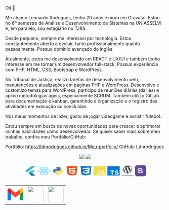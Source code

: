 Oii 👋

Me chamo Leonardo Rodrigues, tenho 20 anos e moro em Gravataí. Estou no 6º semestre de Análise e Desenvolvimento de Sistemas na UNIASSELVI e, em paralelo, sou estagiário no TJRS.

Desde pequeno, sempre me interessei por tecnologia. Estou constantemente aberto a evoluir, tanto profissionalmente quanto pessoalmente. Possuo domínio avançado do inglês.

Atualmente, estou me desenvolvendo em REACT e UX/UI e também tenho interesse em me tornar um desenvolvedor full-stack. Possuo experiência com PHP, HTML, CSS, Bootstrap e WordPress.

No Tribunal de Justiça, realizo tarefas de desenvolvimento web, manutenções e atualizações em páginas PHP e WordPress. Desenvolvo e customizo temas para WordPress, participo de reuniões diárias (dailies) e aplico metodologias ágeis, especialmente SCRUM. Também utilizo GitLab para documentação e kanban, garantindo a organização e o registro das atividades em execução ou concluídas.

Nos meus momentos de lazer, gosto de jogar videogame e assistir futebol.

Estou sempre em busca de novas oportunidades para crescer e aprimorar minhas habilidades como desenvolvedor. Se quiser saber mais sobre meu trabalho, confira meu Portfólio/GitHub:

Portfólio: https://ldnrodrigues.github.io/Meu-portfolio/
GitHub: Ldnrodrigues

<div align="center">
  <img height="150em" src="https://github-readme-stats.vercel.app/api?username=ldnrodrigues&show_icons=true&theme=algolia"/>
  <img height="150em" src="https://github-readme-stats.vercel.app/api/top-langs/?username=ldnrodrigues&layout=compact&langs_count=16&theme=algolia"/>
</div>

<div align="center" inline_block"><br>
  <img align="center" alt="React" height="30" width="40" src="https://github.com/devicons/devicon/blob/master/icons/flutter/flutter-original.svg">
  <img align="center" alt="React" height="30" width="40" src="https://github.com/devicons/devicon/blob/master/icons/react/react-original.svg">
  <img align="center" alt="Python" height="30" width="40" src="https://raw.githubusercontent.com/devicons/devicon/master/icons/python/python-original.svg">
  <img align="center" alt="HTML" height="30" width="40" src="https://raw.githubusercontent.com/devicons/devicon/master/icons/html5/html5-original.svg">
  <img align="center" alt="CSS" height="30" width="40" src="https://raw.githubusercontent.com/devicons/devicon/master/icons/css3/css3-original.svg">
  <img align="center" alt="Js" height="30" width="40" src="https://raw.githubusercontent.com/devicons/devicon/master/icons/javascript/javascript-plain.svg">
  <img align="center" alt="Ts" height="30" width="40" src="https://raw.githubusercontent.com/devicons/devicon/master/icons/typescript/typescript-plain.svg">
  <img align="center" alt="WP" height="35" width="40" src= "https://github.com/devicons/devicon/blob/master/icons/wordpress/wordpress-original.svg">
  <img align="center" alt="Bootstrap" height="35" width="35" src="Ícones/bootstrap.png" >
</div>

  ##

<div>
    <table border: 0; align="center">
      <tr>
        <td align="center"><a href="mailto:leonardonr@gmail.com"><img height="50" width="50" src="Ícones/Gmail Icon.png" target="_blank"></td>
        <td align="center"><a href="https://www.linkedin.com/in/leonardo-rodrigues/" target="_blank"><img height="50" width="50" src="Ícones/LinkedIn Icon.png" target="_blank"></td>
        <td align="center"><a href="https://instagram.com/leozin_c7" target="_blank"><img height="50" width="50" src="Ícones/Instagram Icon.png" target="_blank"></td>
      </tr>
  </table>
</div>
